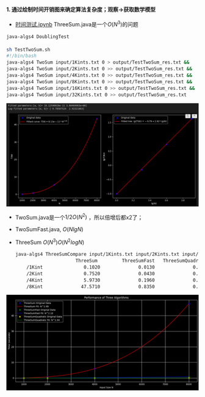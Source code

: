 #### 1. 通过绘制时间开销图来确定算法复杂度；观察->获取数学模型

- [时间测试.ipynb](algs4/algs4_java/algs4-master-RQTN/algs4-master/src/analysis_of_algs/时间测试.ipynb) ThreeSum.java是一个$O(N^3)$的问题

```bash
java-algs4 DoublingTest

sh TestTwoSum.sh
#!/bin/bash
java-algs4 TwoSum input/1Kints.txt 0 > output/TestTwoSum_res.txt &&
java-algs4 TwoSum input/2Kints.txt 0 >> output/TestTwoSum_res.txt &&
java-algs4 TwoSum input/4Kints.txt 0 >> output/TestTwoSum_res.txt &&
java-algs4 TwoSum input/8Kints.txt 0 >> output/TestTwoSum_res.txt &&
java-algs4 TwoSum input/16Kints.txt 0 >> output/TestTwoSum_res.txt &&
java-algs4 TwoSum input/32Kints.txt 0 >> output/TestTwoSum_res.txt

```

![](images/analysis_of_algs.png)

- TwoSum.java是一个$1/2O(N^2)$ ，所以倍增后都x2了；
- TwoSumFast.java, $O(NlgN)$
- ThreeSum $O(N^3) O(N^2logN)$

  ```bash
  java-algs4 ThreeSumCompare input/1Kints.txt input/2Kints.txt input/4Kints.txt input/8Kints.txt > output/ThreeSumCompare.txt
      					ThreeSum	     ThreeSumFast	ThreeSumQuadratic
      /1Kint	           0.1020	           0.0130	           0.0020
      /2Kint	           0.7520	           0.0430	           0.0040
      /4Kint	           5.9730	           0.1960	           0.0170
      /8Kint	          47.5710	           0.8350	           0.0650
  ```

![](images/analysis_of_algs_threesum.png)